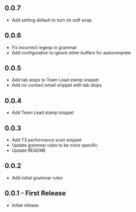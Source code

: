 ## 0.0.7
* Add setting default to turn on soft wrap

## 0.0.6
* Fix incorrect regexp in grammar
* Add configuration to ignore other buffers for autocomplete

## 0.0.5
* Add tab stops to Team Lead stamp snippet
* Add no-contact email snippet with tab stops

## 0.0.4
* Add Team Lead stamp snippet

## 0.0.3
* Add T3 performance scan snippet
* Update grammar rules to be more specific
* Update README

## 0.0.2
* Add initial grammar rules

## 0.0.1 - First Release
* Initial release
